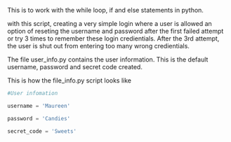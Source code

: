 This is to work with the while loop, if and else statements in python. 

with this script, creating a very simple login where a user is allowed an option of reseting the username and password after the first failed attempt or try 3 times to remember these login credientials. After the 3rd attempt, the user is shut out from entering too many wrong credientials. 


The file user_info.py contains the user information. This is the default username, password and secret code created. 

This is how the file_info.py script looks like 

```python
#User infomation

username = 'Maureen'

password = 'Candies'

secret_code = 'Sweets'
```

